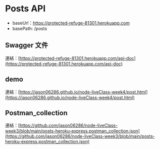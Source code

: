 # Posts API

- baseUrl：https://protected-refuge-81301.herokuapp.com
- basePath: /posts

## Swagger 文件

連結：[https://protected-refuge-81301.herokuapp.com/api-doc](https://protected-refuge-81301.herokuapp.com/api-doc)

## demo

連結：[https://jason06286.github.io/node-liveClass-week4/post.html](https://jason06286.github.io/node-liveClass-week4/post.html)

## Postman_collection

連結：[https://github.com/jason06286/node-liveClass-week3/blob/main/posts-heroku-express.postman_collection.json](https://github.com/jason06286/node-liveClass-week3/blob/main/posts-heroku-express.postman_collection.json)
